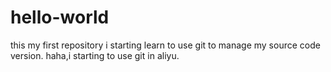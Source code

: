 # hello-world
this my first repository
i starting learn to use git to manage my source code version.
haha,i starting to use git in aliyu.
